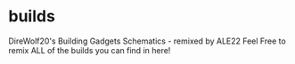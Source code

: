 # builds
DireWolf20's Building Gadgets Schematics - remixed by ALE22
Feel Free to remix ALL of the builds you can find in here!
